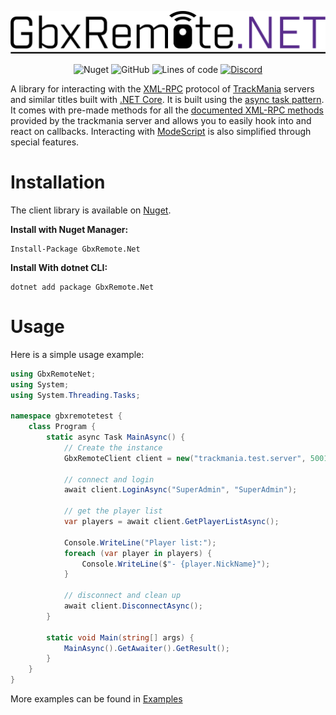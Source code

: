 ![GbxRemote.NET](logo.png)
<div align="center">
    
![Nuget](https://img.shields.io/nuget/v/GbxRemote.NET?style=flat-square)
![GitHub](https://img.shields.io/github/license/EvoTM/GbxRemote.NET?style=flat-square)
![Lines of code](https://img.shields.io/tokei/lines/github/EvoTM/GbxRemote.NET?style=flat-square)
[![Discord](https://img.shields.io/discord/384138149686935562?label=Discord&style=flat-square)](https://discord.gg/4PKKesS)
    
</div>

A library for interacting with the [XML-RPC](http://xmlrpc.com/) protocol of [TrackMania](https://www.trackmania.com/) servers and similar titles built with [.NET Core](https://dotnet.microsoft.com/download). It is built using the [async task pattern](https://docs.microsoft.com/en-us/dotnet/csharp/programming-guide/concepts/async/task-asynchronous-programming-model). It comes with pre-made methods for all the [documented XML-RPC methods](https://wiki.trackmania.io/en/dedicated-server/XML-RPC/Methods) provided by the trackmania server and allows you to easily hook into and react on callbacks. Interacting with [ModeScript](https://wiki.trackmania.io/en/dedicated-server/XML-RPC/Modescript-documentation) is also simplified through special features.

# Installation
The client library is available on [Nuget](https://www.nuget.org/packages/GbxRemote.Net).

**Install with Nuget Manager:**
```
Install-Package GbxRemote.Net
```
**Install With dotnet CLI:**
```
dotnet add package GbxRemote.Net
```

# Usage
Here is a simple usage example:
```csharp
using GbxRemoteNet;
using System;
using System.Threading.Tasks;

namespace gbxremotetest {
    class Program {
        static async Task MainAsync() {
            // Create the instance
            GbxRemoteClient client = new("trackmania.test.server", 5001);

            // connect and login
            await client.LoginAsync("SuperAdmin", "SuperAdmin");

            // get the player list
            var players = await client.GetPlayerListAsync();

            Console.WriteLine("Player list:");
            foreach (var player in players) {
                Console.WriteLine($"- {player.NickName}");
            }

            // disconnect and clean up
            await client.DisconnectAsync();
        }

        static void Main(string[] args) {
            MainAsync().GetAwaiter().GetResult();
        }
    }
}
```

More examples can be found in [Examples](Examples/)

